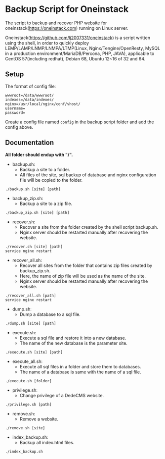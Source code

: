 # Backup Script for Oneinstack
The script to backup and recover PHP website for oneinstack(https://oneinstack.com) running on Linux server.

Oneinstack(https://github.com/lj2007331/oneinstack) is a script written using the shell, in order to quickly deploy LEMP/LAMP/LNMP/LNMPA/LTMP(Linux, Nginx/Tengine/OpenResty, MySQL in a production environment/MariaDB/Percona, PHP, JAVA), applicable to CentOS 57(including redhat), Debian 68, Ubuntu 12~16 of 32 and 64.

## Setup

The format of config file:

```shell
wwwroot=/data/wwwroot/
indexes=/data/indexes/
nginx=/usr/local/nginx/conf/vhost/
username=
password=
```
Create a config file named `config` in the backup script folder and add the config above.

## Documentation

**All folder should endup with "/".**

- backup.sh: 
    - Backup a site to a folder. 
    - All files of the site, sql backup of database and nginx configuration file will be copied to the folder.

```shell
./backup.sh [site] [path]
```

- backup_zip.sh: 
    - Backup a site to a zip file.

```shell
./backup_zip.sh [site] [path]
```

- recover.sh: 
    - Recover a site from the folder created by the shell script backup.sh. 
    - Nginx server should be restarted manually after recovering the website.

```shell
./recover.sh [site] [path]
service nginx restart
```

- recover_all.sh:
    - Recover all sites from the folder that contains zip files created by backup_zip.sh. 
    - Here, the name of zip file will be used as the name of the site. 
    - Nginx server should be restarted manually after recovering the website.

```shell
./recover_all.sh [path]
service nginx restart
```

- dump.sh: 
    - Dump a database to a sql file.

```shell
./dump.sh [site] [path]
```

- execute.sh: 
    - Execute a sql file and restore it into a new database. 
    - The name of the new database is the parameter site.

```shell
./execute.sh [site] [path]
```

- execute_all.sh: 
    - Execute all sql files in a folder and store them to databases. 
    - The name of a database is same with the name of a sql file.

```shell
./execute.sh [folder]
```

- privilege.sh: 
    - Change privilege of a DedeCMS website.

```shell
./privilege.sh [path]
```

- remove.sh: 
    - Remove a website.

```shell
./remove.sh [site]
```

- index_backup.sh:
    - Backup all index.html files.

```shell
./index_backup.sh
```    

